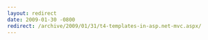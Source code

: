 ```yaml
---
layout: redirect
date: 2009-01-30 -0800
redirect: /archive/2009/01/31/t4-templates-in-asp.net-mvc.aspx/
---
```

